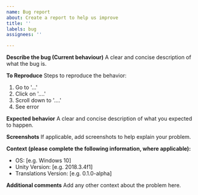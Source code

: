 ```yaml
---
name: Bug report
about: Create a report to help us improve
title: ''
labels: bug
assignees: ''

---
```


**Describe the bug (Current behaviour)**
A clear and concise description of what the bug is.

**To Reproduce**
Steps to reproduce the behavior:
1. Go to '...'
2. Click on '....'
3. Scroll down to '....'
4. See error

**Expected behavior**
A clear and concise description of what you expected to happen.

**Screenshots**
If applicable, add screenshots to help explain your problem.

**Context (please complete the following information, where applicable):**
 - OS: [e.g. Windows 10]
 - Unity Version: [e.g. 2018.3.4f1]
 - Translations Version: [e.g. 0.1.0-alpha]

**Additional comments**
Add any other context about the problem here.
